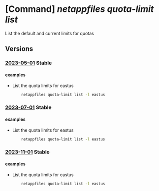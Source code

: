 # [Command] _netappfiles quota-limit list_

List the default and current limits for quotas

## Versions

### [2023-05-01](/Resources/mgmt-plane/L3N1YnNjcmlwdGlvbnMve30vcHJvdmlkZXJzL21pY3Jvc29mdC5uZXRhcHAvbG9jYXRpb25zL3t9L3F1b3RhbGltaXRz/2023-05-01.xml) **Stable**

<!-- mgmt-plane /subscriptions/{}/providers/microsoft.netapp/locations/{}/quotalimits 2023-05-01 -->

#### examples

- List the quota limits for eastus
    ```bash
        netappfiles quota-limit list -l eastus
    ```

### [2023-07-01](/Resources/mgmt-plane/L3N1YnNjcmlwdGlvbnMve30vcHJvdmlkZXJzL21pY3Jvc29mdC5uZXRhcHAvbG9jYXRpb25zL3t9L3F1b3RhbGltaXRz/2023-07-01.xml) **Stable**

<!-- mgmt-plane /subscriptions/{}/providers/microsoft.netapp/locations/{}/quotalimits 2023-07-01 -->

#### examples

- List the quota limits for eastus
    ```bash
        netappfiles quota-limit list -l eastus
    ```

### [2023-11-01](/Resources/mgmt-plane/L3N1YnNjcmlwdGlvbnMve30vcHJvdmlkZXJzL21pY3Jvc29mdC5uZXRhcHAvbG9jYXRpb25zL3t9L3F1b3RhbGltaXRz/2023-11-01.xml) **Stable**

<!-- mgmt-plane /subscriptions/{}/providers/microsoft.netapp/locations/{}/quotalimits 2023-11-01 -->

#### examples

- List the quota limits for eastus
    ```bash
        netappfiles quota-limit list -l eastus
    ```
